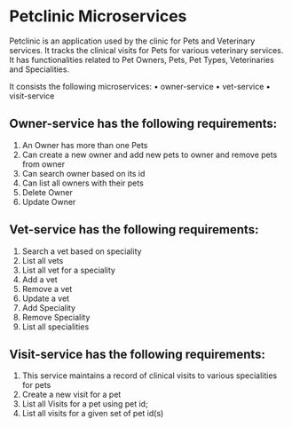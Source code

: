 # Petclinic Microservices

Petclinic is an application used by the clinic for Pets and Veterinary services. It tracks the 
clinical visits for Pets for various veterinary services. It has functionalities related to Pet 
Owners, Pets, Pet Types, Veterinaries and Specialities.

It consists the following microservices:
• owner-service
• vet-service
• visit-service

## Owner-service has the following requirements:
1. An Owner has more than one Pets
2. Can create a new owner and add new pets to owner and remove pets from owner
3. Can search owner based on its id
4. Can list all owners with their pets
5. Delete Owner
6. Update Owner

## Vet-service has the following requirements:
1. Search a vet based on speciality
2. List all vets
3. List all vet for a speciality
4. Add a vet
5. Remove a vet
6. Update a vet
7. Add Speciality
8. Remove Speciality
9. List all specialities

## Visit-service has the following requirements:
1. This service maintains a record of clinical visits to various specialities for pets
2. Create a new visit for a pet
3. List all Visits for a pet using pet id;
4. List all visits for a given set of pet id(s)
